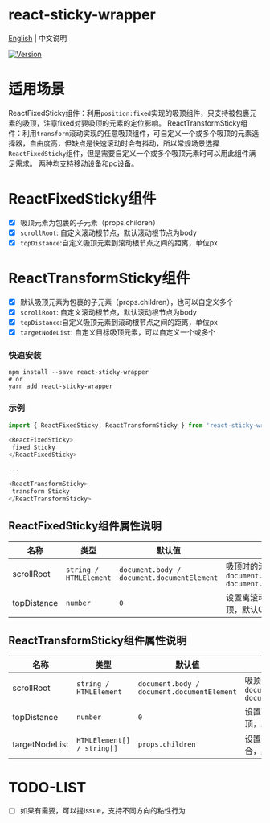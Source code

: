 # react-sticky-wrapper

[English](./README.md) | 中文说明

[![Version](https://img.shields.io/badge/version-1.0.1-green)](https://www.npmjs.com/package/react-sticky-wrapper)

# 适用场景

ReactFixedSticky组件：利用`position:fixed`实现的吸顶组件，只支持被包裹元素的吸顶，注意fixed对要吸顶的元素的定位影响。
ReactTransformSticky组件：利用`transform`滚动实现的任意吸顶组件，可自定义一个或多个吸顶的元素选择器，自由度高，但缺点是快速滚动时会有抖动，所以常规场景选择`ReactFixedSticky`组件，但是需要自定义一个或多个吸顶元素时可以用此组件满足需求。
两种均支持移动设备和pc设备。

# ReactFixedSticky组件

- [x] 吸顶元素为包裹的子元素（props.children）
- [x] `scrollRoot`: 自定义滚动根节点，默认滚动根节点为body
- [x] `topDistance`:自定义吸顶元素到滚动根节点之间的距离，单位px

# ReactTransformSticky组件

- [x] 默认吸顶元素为包裹的子元素（props.children），也可以自定义多个
- [x] `scrollRoot`: 自定义滚动根节点，默认滚动根节点为body
- [x] `topDistance`:自定义吸顶元素到滚动根节点之间的距离，单位px
- [x] `targetNodeList`: 自定义目标吸顶元素，可以自定义一个或多个

### 快速安装
```
npm install --save react-sticky-wrapper
# or
yarn add react-sticky-wrapper
```

### 示例
```javascript
import { ReactFixedSticky, ReactTransformSticky } from 'react-sticky-wrapper';

<ReactFixedSticky>
 fixed Sticky
</ReactFixedSticky>

...

<ReactTransformSticky>
 transform Sticky
</ReactTransformSticky>

```

## ReactFixedSticky组件属性说明

| 名称                          | 类型                  | 默认值                                                         | 描述                                                                                                      |
| ----------------------------- | --------------------- | -------------------------------------------------------------- | --------------------------------------------------------------------------------------------------------- |
| scrollRoot                      | `string / HTMLElement`            | `document.body / document.documentElement`                                                  | 吸顶时的滚动根元素，默认`document.body / document.documentElement`                                                                                  |
| topDistance                  | `number`            | `0`                                                  | 设置离滚动根元素多少时吸顶，默认0，单位`px  `                                                                              |

## ReactTransformSticky组件属性说明

| 名称                          | 类型                  | 默认值                                                         | 描述                                                                                                      |
| ----------------------------- | --------------------- | -------------------------------------------------------------- | --------------------------------------------------------------------------------------------------------- |
| scrollRoot                      | `string / HTMLElement`            | `document.body / document.documentElement`                                                  | 吸顶时的滚动根元素，默认`document.body / document.documentElement`                                                                                  |
| topDistance                  | `number`            | `0`                                                  | 设置离滚动根元素多少时吸顶，默认0，单位`px`                                                                              |
| targetNodeList          | `HTMLElement[] / string[]`                         | `props.children`                                                  | 设置需要吸顶的dom元素集合，默认`props.children`                                                  |
# TODO-LIST
- [ ] 如果有需要，可以提issue，支持不同方向的粘性行为



